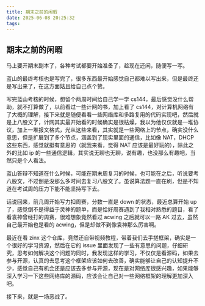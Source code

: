 ```yaml
---
title: 期末之前的闲暇
date: 2025-06-08 20:25:32
tags:
---
```


## 期末之前的闲暇

马上要开期末副本了，各种考试都要开始准备了，趁现在还闲，随便写一写。



蓝山的最终考核也是写完了，很多东西最开始感觉自己都难以写出来，但是最终还是写出来了，在这方面姑且给自己点个赞。



写完蓝山考核的时候，想留个两周时间给自己学一学 cs144，最后感觉没什么帮助，就不打算做了，以前看过一些计网的书，加上看了 cs144，对计算机网络有了大概的理解，接下来就是随便看看一些网络库和多路复用的代码实现吧，然后就是上八股文了，计网其实最开始看的时候确实是很枯燥，我以为他仅仅就是一堆协议，加上一堆报文格式，光从这些来看，其实就是一些网络上的节点，确实没什么意思，但是扩展到了多个节点，涵盖到了现实里面的通信，比如像 NAT，DHCP 这些东西，感觉就挺有意思的（就我来看，觉得 NAT 应该是最好玩的），除此之外的比如 ip 的一些通信逻辑，其实说无聊也无聊，说有趣，也没那么有趣吧，当然只是个人看法。



蓝山答辩不知道在什么时候，可能在期末周复习的时候，也可能在之后，听说要考八股文，不过倒是没那么多时间去复习八股文了。虽说算法题一直在刷，但是不知道在考试周的压力下能不能坚持写下去。



话说回来，前几周开始写力扣周赛，分数一直是 down 的状态，最近总算开始 up 了，感觉倒不是得益于灵神的题单，而是恰好周赛遇到了我相对熟悉的题目，看了看袁神曾经打的周赛，很难想象竟然看过 acwing 之后就可以一路 AK 过去，虽然自己最开始也是看的 acwing，但是却做不到像袁神那么厉害啊。



最近在看 zinx 这个仓库，竟然还自带视频教程，带着我们去手搓框架，确实是一个很好的学习资源，然后在它的 issue 里面发现了一些有意思的问题，仔细研究，思考如何解决这个问题的同时，我发现这样的学习，不仅仅是看源码，如果去参与开源，认真的去思考这个框架应该如何去改善，确实能够让自己的认知提升不少，感觉自己有机会还是应该去多参与开源，现在是对网络库很感兴趣，如果能够深入学习一下这些网络库的源码，应该会让自己对一些网络框架的理解更加深入吧。



接下来，就是一场恶战了。
